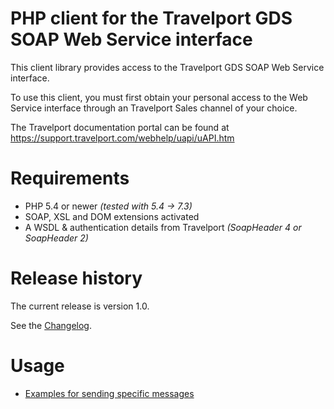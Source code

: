 # PHP client for the Travelport GDS SOAP Web Service interface

This client library provides access to the Travelport GDS SOAP Web Service interface. 

To use this client, you must first obtain your personal access to the Web Service interface through an Travelport Sales channel of your choice.

The Travelport documentation portal can be found at https://support.travelport.com/webhelp/uapi/uAPI.htm

# Requirements

* PHP 5.4 or newer _(tested with 5.4 -> 7.3)_
* SOAP, XSL and DOM extensions activated
* A WSDL & authentication details from Travelport _(SoapHeader 4 or SoapHeader 2)_

# Release history

The current release is version 1.0. 

See the [Changelog](CHANGELOG.md).

# Usage

- [Examples for sending specific messages](docs/samples.rst)
